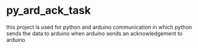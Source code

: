 # py_ard_ack_task
this project is used for python and arduino communication in which python sends the data to arduino when arduino sends an acknowledgement to arduino
